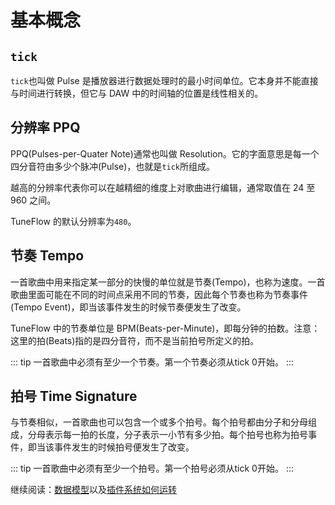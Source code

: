 
# 基本概念

## `tick`

`tick`也叫做 Pulse 是播放器进行数据处理时的最小时间单位。它本身并不能直接与时间进行转换，但它与 DAW 中的时间轴的位置是线性相关的。

## 分辨率 PPQ

PPQ(Pulses-per-Quater Note)通常也叫做 Resolution。它的字面意思是每一个四分音符由多少个脉冲(Pulse)，也就是`tick`所组成。

越高的分辨率代表你可以在越精细的维度上对歌曲进行编辑，通常取值在 24 至 960 之间。

TuneFlow 的默认分辨率为`480`。

## 节奏 Tempo

一首歌曲中用来指定某一部分的快慢的单位就是节奏(Tempo)，也称为速度。一首歌曲里面可能在不同的时间点采用不同的节奏，因此每个节奏也称为节奏事件(Tempo Event)，即当该事件发生的时候节奏便发生了改变。

TuneFlow 中的节奏单位是 BPM(Beats-per-Minute)，即每分钟的拍数。注意：这里的拍(Beats)指的是四分音符，而不是当前拍号所定义的拍。

<!-- prettier-ignore-start -->
::: tip
一首歌曲中必须有至少一个节奏。第一个节奏必须从tick 0开始。
:::
<!-- prettier-ignore-end -->

## 拍号 Time Signature

与节奏相似，一首歌曲也可以包含一个或多个拍号。每个拍号都由分子和分母组成，分母表示每一拍的长度，分子表示一小节有多少拍。每个拍号也称为拍号事件，即当该事件发生的时候拍号便发生了改变。

<!-- prettier-ignore-start -->
::: tip
一首歌曲中必须有至少一个拍号。第一个拍号必须从tick 0开始。
:::
<!-- prettier-ignore-end -->

继续阅读：[数据模型](./data-models.md)以及[插件系统如何运转](./how-we-run-plugins.md)
